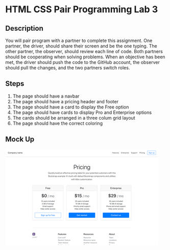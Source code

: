 # HTML CSS Pair Programming Lab 3

## Description
You will pair program with a partner to complete this assignment. One partner, the driver, should share their screen and be the one typing. The other partner, the observer, should review each line of code. Both partners should be cooperating when solving problems. When an objective has been met, the driver should push the code to the GitHub account, the observer should pull the changes, and the two partners switch roles. 

## Steps
1. The page should have a navbar
2. The page should have a pricing header and footer
3. The page should have a card to display the Free option
4. The page should have cards to display Pro and Enterprise options 
5. The cards should be arranged in a three colum grid layout
6. The page should have the correct coloring


## Mock Up
![](mockup.png)

